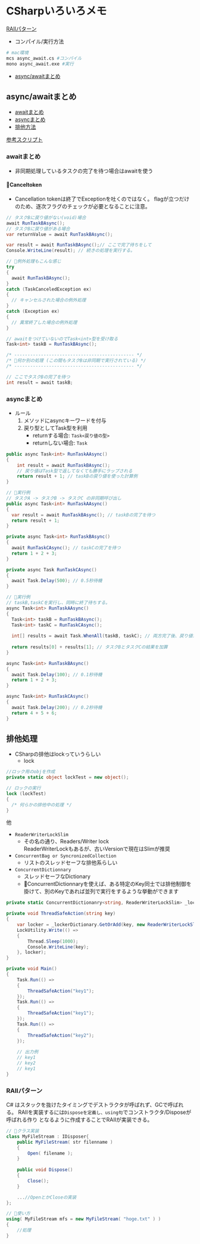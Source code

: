 # CSharpいろいろメモ

[RAIIパターン](#raii)

- コンパイル/実行方法

```sh
# mac環境
mcs async_await.cs #コンパイル
mono async_await.exe #実行
```

- [async/awaitまとめ](#async_await)

## <a name="async_await">async/awaitまとめ</a>

- [awaitまとめ](#await)
- [asyncまとめ](#async)
- [排他方法](#Exclusive)

[参考スクリプト](https://github.com/puppies-jp/MyUtils/blob/gh-pages/CSharp/src/async_await.cs)

### <a name="await">awaitまとめ</a>

- 非同期処理しているタスクの完了を待つ場合はawaitを使う

#### 🚨Canceltoken

- Cancellation tokenは終了でExceptionを吐くのではなく。
  flagが立つだけのため、逐次フラグのチェックが必要となることに注意。

```cs
// タスクBに戻り値がない(void)場合
await RunTaskBAsync(); 
// タスクBに戻り値がある場合
var returnValue = await RunTaskBAsync(); 
```

```cs
var result = await RunTaskBAsync();// ここで完了待ちをして
Console.WriteLine(result); // 続きの処理を実行する。

// 🌟例外処理もこんな感じ
try
{
  await RunTaskBAsync();
}
catch (TaskCanceledException ex)
{
  // キャンセルされた場合の例外処理
}
catch (Exception ex)
{
  // 異常終了した場合の例外処理
}
```

```cs
// awaitをつけていないのでTask<int>型を受け取る
Task<int> taskB = RunTaskBAsync(); 

/* --------------------------------------------- */
/* 🌟何か別の処理 (この間もタスクBは非同期で実行されている) */
/* --------------------------------------------- */

// ここでタスクBの完了を待つ
int result = await taskB; 
```

### <a name="async">asyncまとめ</a>

- ルール
  1. メソッドにasyncキーワードを付与
  2. 戻り型としてTask型を利用
      - returnする場合: `Task<戻り値の型>`
      - returnしない場合: `Task`

```cs
public async Task<int> RunTaskAAsync()
{
    int result = await RunTaskBAsync();
    // 戻り値はTask型で返してなくても勝手にラップされる
    return result + 1; // taskBの戻り値を使った計算例
}
```

```cs
// 🌟実行例
// タスクA -> タスクB -> タスクC の非同期呼び出し
public async Task<int> RunTaskAAsync()
{
  var result = await RunTaskBAsync(); // taskBの完了を待つ
  return result + 1;
}

private async Task<int> RunTaskBAsync()
{
  await RunTaskCAsync(); // taskCの完了を待つ
  return 1 + 2 + 3;
}

private async Task RunTaskCAsync()
{
  await Task.Delay(500); // 0.5秒待機
}
```

```cs
// 🌟実行例
// taskB,taskCを実行し、同時に終了待ちする。
async Task<int> RunTaskAAsync()
{
  Task<int> taskB = RunTaskBAsync();
  Task<int> taskC = RunTaskCAsync();
  
  int[] results = await Task.WhenAll(taskB, taskC); // 両方完了後、戻り値が配列として返る
  
  return results[0] + results[1]; // タスクBとタスクCの結果を加算
}

async Task<int> RunTaskBAsync()
{
  await Task.Delay(100); // 0.1秒待機
  return 1 + 2 + 3;
}

async Task<int> RunTaskCAsync()
{
  await Task.Delay(200); // 0.2秒待機
  return 4 + 5 + 6;
}
```

## <a name="Exclusive">排他処理</a>

- CSharpの排他はlockっていうらしい
  - lock

```cs
//ロック用のobjを作成
private static object lockTest = new object(); 

// ロックの実行
lock (lockTest)
{
  /* 何らかの排他中の処理 */
}
```

 他

- `ReaderWriterLockSlim`
  - その名の通り、Readers/Writer lock  
  ReaderWriterLockもあるが、古いVersionで現在はSlimが推奨
- `ConcurrentBag or SyncronizedCollection`
  - リストのスレッドセーフな排他系らしい
- `ConcurrentDictionnary`
  - スレッドセーフなDictionary
  - 🌟ConcurrentDictionnaryを使えば、ある特定のKey同士では排他制御を掛けて、別のKeyであれば並列で実行をするような挙動ができます

```cs
private static ConcurrentDictionanry<string, ReaderWriterLockSlim> _lockerDictionary = new ConcurrentDictionanry<string, ReaderWriterLockSlim>()

private void ThreadSafeAction(string key)
{
    var locker = _lockerDictionary.GetOrAdd(key, new ReaderWriterLockSlim());
    LockUtility.Write(() => 
    { 
        Thread.Sleep(1000);
        Console.WriteLine(key);
    }, locker);
}

private void Main()
{
    Task.Run(() => 
    {
        ThreadSafeAction("key1");
    });
    Task.Run(() => 
    {
        ThreadSafeAction("key1");
    });
    Task.Run(() => 
    {
        ThreadSafeAction("key2");
    });
 
    // 出力例
    // key1
    // key2
    // key1
}
```

### <a name=raii>RAIIパターン</a>

C# はスタックを抜けたタイミングでデストラクタが呼ばれず、GCで呼ばれる。
RAIIを実装するには`Disposeを定義し、using句`でコンストラクタ/Disposeが呼ばれる作り
となるように作成することでRAIIが実装できる。

```cs
// 🌟クラス実装
class MyFileStream : IDisposer{
    public MyFileStream( str filenname )
    {
        Open( filename );
    }
    
    public void Dispose()
    {
        Close();
    }

    ...//OpenとかCloseの実装
};

// 🌟使い方
using( MyFileStream mfs = new MyFileStream( "hoge.txt" ) )
{
    //処理
}
```
